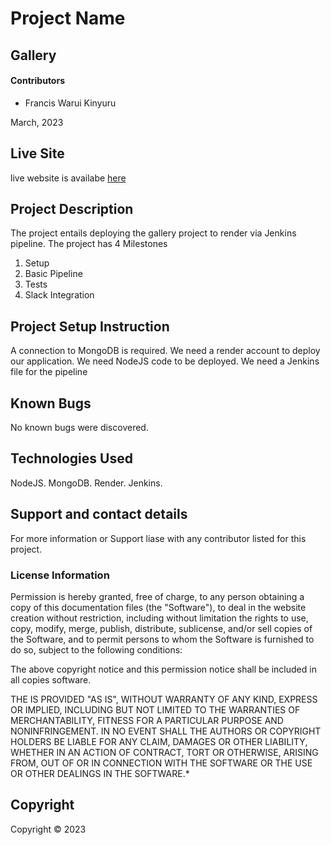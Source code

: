 # Project Name

## Gallery

#### Contributors

- Francis Warui Kinyuru 

March, 2023

## Live Site
live website is availabe [here](https://gallery-yil6.onrender.com)
## Project Description
The project entails deploying the gallery project to render via Jenkins pipeline.
The project has 4 Milestones
1. Setup
2. Basic Pipeline
3. Tests
4. Slack Integration
## Project Setup Instruction
A connection to MongoDB is required.
We need a render account to deploy our application.
We need NodeJS code to be deployed.
We need a Jenkins file for the pipeline

## Known Bugs
No known bugs were discovered.

## Technologies Used
NodeJS.
MongoDB.
Render.
Jenkins.

## Support and contact details
For more information or Support liase with any contributor listed for this project.
### License Information

Permission is hereby granted, free of charge, to any person obtaining a copy
of this documentation files (the "Software"), to deal
in the website creation without restriction, including without limitation the rights
to use, copy, modify, merge, publish, distribute, sublicense, and/or sell
copies of the Software, and to permit persons to whom the Software is
furnished to do so, subject to the following conditions:

The above copyright notice and this permission notice shall be included in all
copies software.

THE IS PROVIDED "AS IS", WITHOUT WARRANTY OF ANY KIND, EXPRESS OR
IMPLIED, INCLUDING BUT NOT LIMITED TO THE WARRANTIES OF MERCHANTABILITY,
FITNESS FOR A PARTICULAR PURPOSE AND NONINFRINGEMENT. IN NO EVENT SHALL THE
AUTHORS OR COPYRIGHT HOLDERS BE LIABLE FOR ANY CLAIM, DAMAGES OR OTHER
LIABILITY, WHETHER IN AN ACTION OF CONTRACT, TORT OR OTHERWISE, ARISING FROM,
OUT OF OR IN CONNECTION WITH THE SOFTWARE OR THE USE OR OTHER DEALINGS IN THE
SOFTWARE.\*

## Copyright

Copyright &copy; 2023